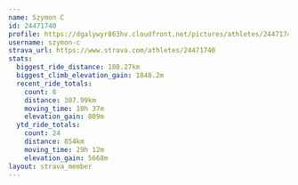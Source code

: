 ```yaml
---
name: Szymon C
id: 24471740
profile: https://dgalywyr863hv.cloudfront.net/pictures/athletes/24471740/7213253/3/large.jpg
username: szymon-c
strava_url: https://www.strava.com/athletes/24471740
stats:
  biggest_ride_distance: 180.27km
  biggest_climb_elevation_gain: 1848.2m
  recent_ride_totals:
    count: 8
    distance: 307.99km
    moving_time: 10h 37m
    elevation_gain: 809m
  ytd_ride_totals:
    count: 24
    distance: 854km
    moving_time: 29h 12m
    elevation_gain: 5668m
layout: strava_member
--- 
```

